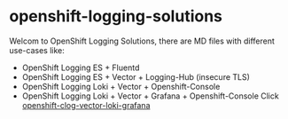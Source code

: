 # openshift-logging-solutions
Welcom to OpenShift Logging Solutions, there are MD files with different use-cases like:
- OpenShift Logging ES + Fluentd
- OpenShift Logging ES + Vector + Logging-Hub (insecure TLS)
- OpenShift Logging Loki + Vector + Openshift-Console
- OpenShift Logging Loki + Vector + Grafana + Openshift-Console
  Click [openshift-clog-vector-loki-grafana]()

